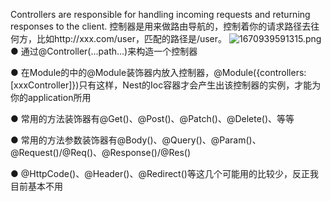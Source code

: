 Controllers are responsible for handling incoming requests and returning responses to the client.
控制器是用来做路由导航的，控制着你的请求路径去往何方，比如http://xxx.com/user，匹配的路径是/user。
![1670939591315.png](https://img1.imgtp.com/2022/12/13/BmgSnfot.png)
● 通过@Controller(...path...)来构造一个控制器

● 在Module的中的@Module装饰器内放入控制器，@Module({controllers:[xxxController]})只有这样，Nest的Ioc容器才会产生出该控制器的实例，才能为你的application所用

● 常用的方法装饰器有@Get()、@Post()、@Patch()、@Delete()、等等

● 常用的方法参数装饰器有@Body()、@Query()、@Param()、@Request()/@Req()、@Response()/@Res()

● @HttpCode()、@Header()、@Redirect()等这几个可能用的比较少，反正我目前基本不用

